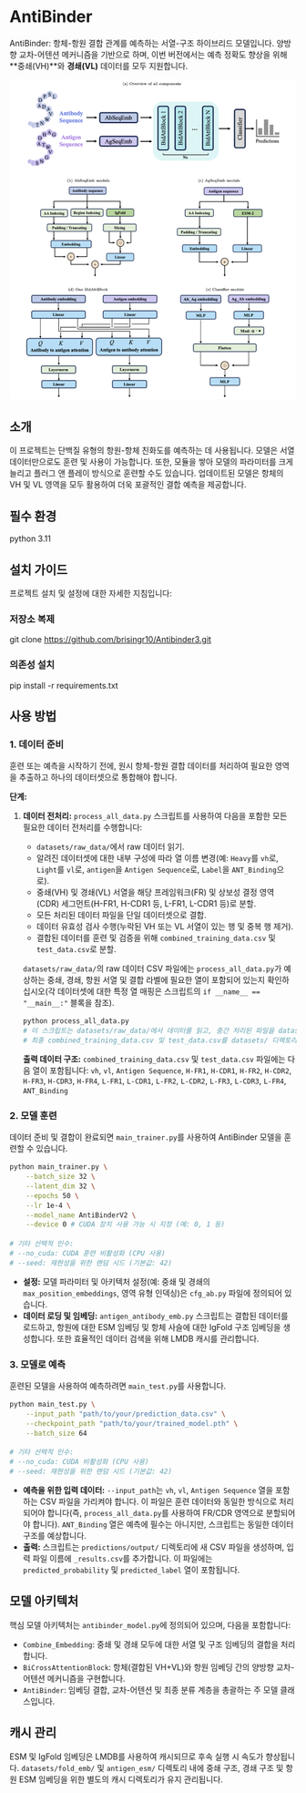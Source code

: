# AntiBinder
AntiBinder: 항체-항원 결합 관계를 예측하는 서열-구조 하이브리드 모델입니다. 양방향 교차-어텐션 메커니즘을 기반으로 하며, 이번 버전에서는 예측 정확도 향상을 위해 **중쇄(VH)**와 **경쇄(VL)** 데이터를 모두 지원합니다.

![framework](./figures/model_all.png)

## 소개
이 프로젝트는 단백질 유형의 항원-항체 친화도를 예측하는 데 사용됩니다. 모델은 서열 데이터만으로도 훈련 및 사용이 가능합니다. 또한, 모듈을 쌓아 모델의 파라미터를 크게 늘리고 플러그 앤 플레이 방식으로 훈련할 수도 있습니다. 업데이트된 모델은 항체의 VH 및 VL 영역을 모두 활용하여 더욱 포괄적인 결합 예측을 제공합니다.

## 필수 환경
python 3.11

## 설치 가이드
프로젝트 설치 및 설정에 대한 자세한 지침입니다:

### 저장소 복제
git clone https://github.com/brisingr10/Antibinder3.git

### 의존성 설치
pip install -r requirements.txt

## 사용 방법

### 1. 데이터 준비
훈련 또는 예측을 시작하기 전에, 원시 항체-항원 결합 데이터를 처리하여 필요한 영역을 추출하고 하나의 데이터셋으로 통합해야 합니다.

**단계:**

1.  **데이터 전처리:**
    `process_all_data.py` 스크립트를 사용하여 다음을 포함한 모든 필요한 데이터 전처리를 수행합니다:
    *   `datasets/raw_data/`에서 raw 데이터 읽기.
    *   알려진 데이터셋에 대한 내부 구성에 따라 열 이름 변경(예: `Heavy`를 `vh`로, `Light`를 `vl`로, `antigen`을 `Antigen Sequence`로, `Label`을 `ANT_Binding`으로).
    *   중쇄(VH) 및 경쇄(VL) 서열을 해당 프레임워크(FR) 및 상보성 결정 영역(CDR) 세그먼트(H-FR1, H-CDR1 등, L-FR1, L-CDR1 등)로 분할.
    *   모든 처리된 데이터 파일을 단일 데이터셋으로 결합.
    *   데이터 유효성 검사 수행(누락된 VH 또는 VL 서열이 있는 행 및 중복 행 제거).
    *   결합된 데이터를 훈련 및 검증을 위해 `combined_training_data.csv` 및 `test_data.csv`로 분할.

    `datasets/raw_data/`의 raw 데이터 CSV 파일에는 `process_all_data.py`가 예상하는 중쇄, 경쇄, 항원 서열 및 결합 라벨에 필요한 열이 포함되어 있는지 확인하십시오(각 데이터셋에 대한 특정 열 매핑은 스크립트의 `if __name__ == "__main__:"` 블록을 참조).

    ```bash
    python process_all_data.py
    # 이 스크립트는 datasets/raw_data/에서 데이터를 읽고, 중간 처리된 파일을 datasets/process_data/에 출력하며,
    # 최종 combined_training_data.csv 및 test_data.csv를 datasets/ 디렉토리에 저장합니다.
    ```

    **출력 데이터 구조:**
    `combined_training_data.csv` 및 `test_data.csv` 파일에는 다음 열이 포함됩니다:
    `vh`, `vl`, `Antigen Sequence`,
    `H-FR1`, `H-CDR1`, `H-FR2`, `H-CDR2`, `H-FR3`, `H-CDR3`, `H-FR4`,
    `L-FR1`, `L-CDR1`, `L-FR2`, `L-CDR2`, `L-FR3`, `L-CDR3`, `L-FR4`,
    `ANT_Binding`

### 2. 모델 훈련
데이터 준비 및 결합이 완료되면 `main_trainer.py`를 사용하여 AntiBinder 모델을 훈련할 수 있습니다.

```bash
python main_trainer.py \
    --batch_size 32 \
    --latent_dim 32 \
    --epochs 50 \
    --lr 1e-4 \
    --model_name AntiBinderV2 \
    --device 0 # CUDA 장치 사용 가능 시 지정 (예: 0, 1 등)

# 기타 선택적 인수:
# --no_cuda: CUDA 훈련 비활성화 (CPU 사용)
# --seed: 재현성을 위한 랜덤 시드 (기본값: 42)
```

*   **설정:** 모델 파라미터 및 아키텍처 설정(예: 중쇄 및 경쇄의 `max_position_embeddings`, 영역 유형 인덱싱)은 `cfg_ab.py` 파일에 정의되어 있습니다.
*   **데이터 로딩 및 임베딩:** `antigen_antibody_emb.py` 스크립트는 결합된 데이터를 로드하고, 항원에 대한 ESM 임베딩 및 항체 사슬에 대한 IgFold 구조 임베딩을 생성합니다. 또한 효율적인 데이터 검색을 위해 LMDB 캐시를 관리합니다.

### 3. 모델로 예측
훈련된 모델을 사용하여 예측하려면 `main_test.py`를 사용합니다.

```bash
python main_test.py \
    --input_path "path/to/your/prediction_data.csv" \
    --checkpoint_path "path/to/your/trained_model.pth" \
    --batch_size 64

# 기타 선택적 인수:
# --no_cuda: CUDA 비활성화 (CPU 사용)
# --seed: 재현성을 위한 랜덤 시드 (기본값: 42)
```

*   **예측을 위한 입력 데이터:** `--input_path`는 `vh`, `vl`, `Antigen Sequence` 열을 포함하는 CSV 파일을 가리켜야 합니다. 이 파일은 훈련 데이터와 동일한 방식으로 처리되어야 합니다(즉, `process_all_data.py`를 사용하여 FR/CDR 영역으로 분할되어야 합니다). `ANT_Binding` 열은 예측에 필수는 아니지만, 스크립트는 동일한 데이터 구조를 예상합니다.
*   **출력:** 스크립트는 `predictions/output/` 디렉토리에 새 CSV 파일을 생성하며, 입력 파일 이름에 `_results.csv`를 추가합니다. 이 파일에는 `predicted_probability` 및 `predicted_label` 열이 포함됩니다.

## 모델 아키텍처
핵심 모델 아키텍처는 `antibinder_model.py`에 정의되어 있으며, 다음을 포함합니다:
*   `Combine_Embedding`: 중쇄 및 경쇄 모두에 대한 서열 및 구조 임베딩의 결합을 처리합니다.
*   `BiCrossAttentionBlock`: 항체(결합된 VH+VL)와 항원 임베딩 간의 양방향 교차-어텐션 메커니즘을 구현합니다.
*   `AntiBinder`: 임베딩 결합, 교차-어텐션 및 최종 분류 계층을 총괄하는 주 모델 클래스입니다.

## 캐시 관리
ESM 및 IgFold 임베딩은 LMDB를 사용하여 캐시되므로 후속 실행 시 속도가 향상됩니다. `datasets/fold_emb/` 및 `antigen_esm/` 디렉토리 내에 중쇄 구조, 경쇄 구조 및 항원 ESM 임베딩을 위한 별도의 캐시 디렉토리가 유지 관리됩니다.